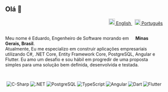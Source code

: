 <h2>
  Olá 👋
</h2>

<div align="right">
  <a href="https://github.com/edsnoliv/edsnoliv/blob/main/README.md">
    <img
      src="https://upload.wikimedia.org/wikipedia/en/a/ae/Flag_of_the_United_Kingdom.svg"
      alt="Logo"
      width="20"
    />
    English
  </a>
  &nbsp;
    <a href="https://github.com/edsnoliv/edsnoliv/blob/main/README.pt.md">
    <img
      src="https://upload.wikimedia.org/wikipedia/commons/thumb/0/05/Flag_of_Brazil.svg/749px-Flag_of_Brazil.svg.png?20220806140751"
      alt="Logo"
      width="18"
    /> Português</a>
</div>
<br/>
<p>
  Meu nome é Eduardo, Engenheiro de Software morando em
  <img
    src="https://upload.wikimedia.org/wikipedia/commons/thumb/f/f4/Bandeira_de_Minas_Gerais.svg/600px-Bandeira_de_Minas_Gerais.svg.png?20220702112845"
    width="13"
  />
  <b>Minas Gerais, Brasil</b>.<br/> Atualmente, Eu me especializo em construir aplicações empresariais utilizando C#, .NET Core, Entity Framework Core, PostgreSQL, Angular e Flutter. Eu amo um desafio e sou hábil em progredir de uma proposta simples para uma solução bem definida, desenvolvida e testada.
</p>

<br/>

<div
 align="center">
  <p>
    <img
      alt="C-Sharp"
      src="https://img.shields.io/badge/-C%23-239120?style=flat-square&logo=csharp&logoColor=white"
    />
    <img
      alt=".NET"
      src="https://img.shields.io/badge/-.NET-512BD4?style=flat-square&logo=dotnet&logoColor=white"
    />
    <img
      alt="PostgreSQL"
      src="https://img.shields.io/badge/-PostgreSQL-31648c?style=flat-square&logo=postgresql&logoColor=white"
    />
    <img
      alt="TypeScript"
      src="https://img.shields.io/badge/-TypeScript-007ACC?style=flat-square&logo=typescript&logoColor=white"
    />
    <img
      alt="Angular"
      src="https://img.shields.io/badge/-Angular-d1002e?style=flat-square&logo=angular&logoColor=white"
    />
    <img
      alt="Dart"
      src="https://img.shields.io/badge/-Dart-035597?style=flat-square&logo=dart&logoColor=white"
    />
    <img
      alt="Flutter"
      src="https://img.shields.io/badge/-Flutter-00bded?style=flat-square&logo=flutter&logoColor=white"
    />
  </p>
<div>
